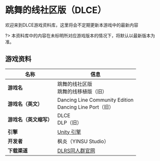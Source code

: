 # 跳舞的线社区版（DLCE）

欢迎来到DLCE游戏资料库，这里将会不定期更新本游戏中的最新内容

?> 本资料库中的内容在未标明所对应游戏版本的情况下，将默认以最新版本为准。

## 游戏资料

| 名称            | 信息                                                                                                                                                                                                                                                                                                                                                             |
|---------------|----------------------------------------------------------------------------------------------------------------------------------------------------------------------------------------------------------------------------------------------------------------------------------------------------------------------------------------------------------------|
| **游戏名**       | 跳舞的线社区版<br/>跳舞的线移植版（旧）                                                                                                                                                                                                                                                                                                                                         |
| **游戏名（英文）**   | Dancing Line Community Edition<br/>Dancing Line Port（旧）                                                                                                                                                                                                                                                                                                        |
| **游戏名（英文缩写）** | DLCE<br/>DLP（旧）                                                                                                                                                                                                                                                                                                                                                |
| **引擎**        | [Unity 引擎](https://unity.com/)                                                                                                                                                                                                                                                                                                                                 |
| **开发者**       | 枫炎（YINSU Studio）                                                                                                                                                                                                                                                                                                                                               |
| **下载渠道**      | [DLRS同人群官网](https://chinadlrs.com/app/?id=25)                                                                                                                                                                                                                                                                                                                  |